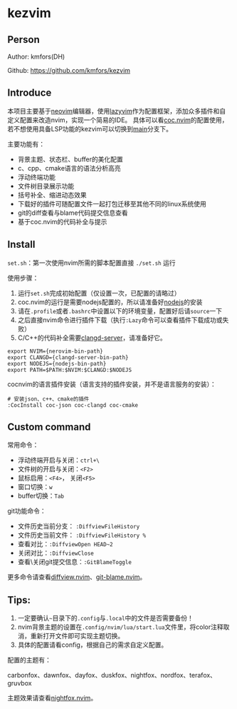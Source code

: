 # kezvim

## Person
Author: kmfors(DH)

Github: https://github.com/kmfors/kezvim


## Introduce

本项目主要基于[neovim](https://github.com/neovim/neovim/releases)编辑器，使用[lazyvim](https://www.lazyvim.org/)作为配置框架，添加众多插件和自定义配置来改造nvim，实现一个简易的IDE。
具体可以看[coc.nvim](https://github.com/neoclide/coc.nvim)的配置使用，若不想使用具备LSP功能的kezvim可以切换到[main](https://github.com/kmfors/kezvim/tree/main)分支下。

主要功能有：
- 背景主题、状态栏、buffer的美化配置
- c、cpp、cmake语言的语法分析高亮
- 浮动终端功能
- 文件树目录展示功能
- 括号补全、缩进动态效果
- 下载好的插件可随配置文件一起打包迁移至其他不同的linux系统使用
- git的diff查看与blame代码提交信息查看
- 基于coc.nvim的代码补全与提示


## Install
`set.sh`：第一次使用nvim所需的脚本配置直接 `./set.sh` 运行

使用步骤：

1. 运行`set.sh`完成初始配置（仅设置一次，已配置的请略过）
2. coc.nvim的运行是需要nodejs配置的，所以请准备好[nodejs](https://nodejs.org/en/download)的安装
2. 请在`.profile`或者`.bashrc`中设置以下的环境变量，配置好后请`source`一下
3. 之后直接nvim命令进行插件下载（执行`:Lazy`命令可以查看插件下载成功或失败）
4. C/C++的代码补全需要[clangd-server](https://github.com/clangd/clangd/releases)，请准备好它。

```shell
export NVIM={nerovim-bin-path}
export CLANGD={clangd-server-bin-path}
export NODEJS={nodejs-bin-path}
export PATH=$PATH:$NVIM:$CLANGD:$NODEJS
```
cocnvim的语言插件安装（语言支持的插件安装，并不是语言服务的安装）：

```vim
# 安装json、c++、cmake的插件
:CocInstall coc-json coc-clangd coc-cmake
```

## Custom command
常用命令：
- 浮动终端开启与关闭：`ctrl+\` 
- 文件树的开启与关闭：`<F2>`
- 鼠标启用：`<F4>`， 关闭`<F5>`
- 窗口切换：`w`
- buffer切换：`Tab`

git功能命令：
- 文件历史当前分支： `:DiffviewFileHistory`
- 文件历史当前文件： `:DiffviewFileHistory %`
- 查看对比：`:DiffviewOpen HEAD~2`
- 关闭对比：`:DiffviewClose`
- 查看\关闭git提交信息：`:GitBlameToggle`

更多命令请查看[diffview.nvim](https://github.com/sindrets/diffview.nvim)、[git-blame.nvim](https://github.com/f-person/git-blame.nvim)。

## Tips:
1. 一定要确认`~`目录下的`.config`与`.local`中的文件是否需要备份！
2. nvim背景主题的设置在`.config/nvim/lua/start.lua`文件里，将color注释取消，重新打开文件即可实现主题切换。
3. 具体的配置请看config，根据自己的需求自定义配置。

配置的主题有：

carbonfox、dawnfox、dayfox、duskfox、nightfox、nordfox、terafox、gruvbox

主题效果请查看[nightfox.nvim](https://github.com/EdenEast/nightfox.nvim)。
